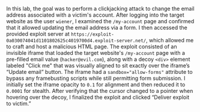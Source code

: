 In this lab, the goal was to perform a clickjacking attack to change the email address associated with a victim's account. After logging into the target website as the user `wiener`, I examined the `/my-account` page and confirmed that it allowed updating the email address via a form. I then accessed the provided exploit server at `https://exploit-0a030074041d1101802625c4019700d4.exploit-server.net/`, which allowed me to craft and host a malicious HTML page. The exploit consisted of an invisible iframe that loaded the target website's `/my-account` page with a pre-filled email value (`hacker@evil.com`), along with a decoy `<div>` element labeled "Click me" that was visually aligned to sit exactly over the iframe’s “Update email” button. The iframe had a `sandbox="allow-forms"` attribute to bypass any framebusting scripts while still permitting form submission. I initially set the iframe opacity to `0.1` for alignment and then reduced it to `0.0001` for stealth. After verifying that the cursor changed to a pointer when hovering over the decoy, I finalized the exploit and clicked “Deliver exploit to victim.” 
